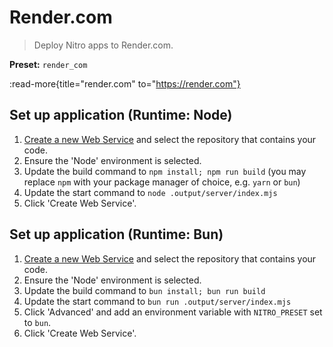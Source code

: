 # Render.com

> Deploy Nitro apps to Render.com.

**Preset:** `render_com`

:read-more{title="render.com" to="https://render.com"}

## Set up application (Runtime: Node)

1. [Create a new Web Service](https://dashboard.render.com/select-repo?type=web) and select the repository that contains your code.
2. Ensure the 'Node' environment is selected.
3. Update the build command to `npm install; npm run build` (you may replace `npm` with your package manager of choice, e.g. `yarn` or `bun`)
4. Update the start command to `node .output/server/index.mjs`
5. Click 'Create Web Service'.

## Set up application (Runtime: Bun)

1. [Create a new Web Service](https://dashboard.render.com/select-repo?type=web) and select the repository that contains your code.
2. Ensure the 'Node' environment is selected.
3. Update the build command to `bun install; bun run build`
4. Update the start command to `bun run .output/server/index.mjs`
5. Click 'Advanced' and add an environment variable with `NITRO_PRESET` set to `bun`.
6. Click 'Create Web Service'.
